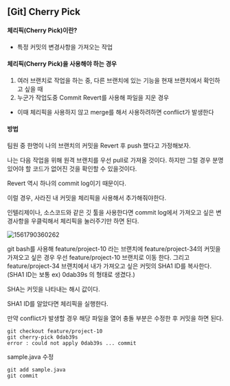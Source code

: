 ## [Git] Cherry Pick

#### 체리픽(Cherry Pick)이란?

- 특정 커밋의 변경사항을 가져오는 작업



#### 체리픽(Cherry Pick)을 사용해야 하는 경우

1. 여러 브랜치로 작업을 하는 중, 다른 브랜치에 있는 기능을 현재 브랜치에서 확인하고 싶을 때
2. 누군가 작업도중 Commit Revert를 사용해 파일을 지운 경우



- 이때 체리픽을 사용하지 않고 merge를 해서 사용하려하면 conflict가 발생한다



#### 방법

팀원 중 한명이 나의 브랜치의 커밋을 Revert 후 push 했다고 가정해보자.

나는 다음 작업을 위해 원격 브랜치를 우선 pull로 가져올 것이다. 하지만 그럴 경우 분명 있어야 할 코드가 없어진 것을 확인할 수 있을것이다.

Revert 역시 하나의 commit log이기 때문이다. 

이럴 경우, 사라진 내 커밋을 체리픽을 사용해서 추가해줘야한다.

인텔리제이나, 소스코드와 같은 깃 툴을 사용한다면 commit log에서 가져오고 싶은 변경사항을 우클릭해서 체리픽을 눌러주기만 하면 된다.

![1561790360262](C:\Users\Lenovo\AppData\Roaming\Typora\typora-user-images\1561790360262.png)



git bash를 사용해 feature/project-10 라는 브랜치에 feature/project-34의 커밋을 가져오고 싶은 경우 우선 feature/project-10 브랜치로 이동 한다. 그리고 feature/project-34 브랜치에서 내가 가져오고 싶은 커밋의 SHA1 ID를 복사한다.(SHA1 ID는 보통 ex) 0dab39s 의 형태로 생겼다.) 

SHA는 커밋을 나타내는 해시 값이다.

SHA1 ID를 알았다면 체리픽을 실행한다.

만약 conflict가 발생할 경우 해당 파일을 열어 충돌 부분은 수정한 후 커밋을 하면 된다.

```git
git checkout feature/project-10
git cherry-pick 0dab39s
error : could not apply 0dab39s ... commit
```

sample.java 수정

```git
git add sample.java
git commit
```

